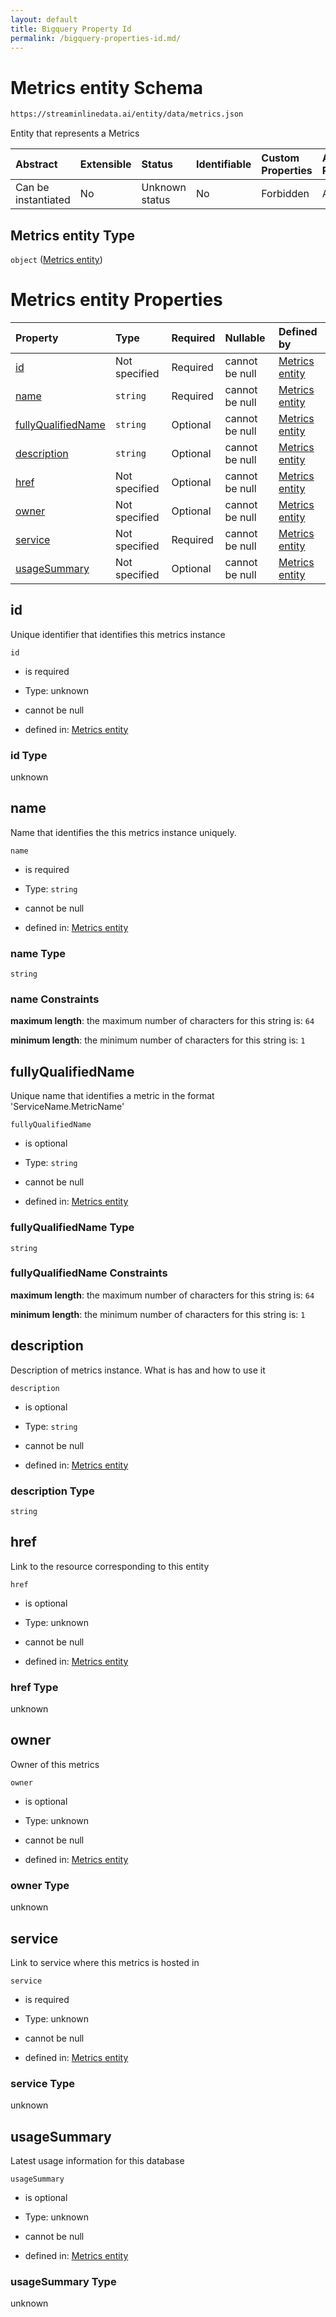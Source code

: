 ```yaml
---
layout: default
title: Bigquery Property Id
permalink: /bigquery-properties-id.md/
---
```

# Metrics entity Schema

```txt
https://streaminlinedata.ai/entity/data/metrics.json
```

Entity that represents a Metrics

| Abstract            | Extensible | Status         | Identifiable | Custom Properties | Additional Properties | Access Restrictions | Defined In                                                      |
| :------------------ | :--------- | :------------- | :----------- | :---------------- | :-------------------- | :------------------ | :-------------------------------------------------------------- |
| Can be instantiated | No         | Unknown status | No           | Forbidden         | Allowed               | none                | [metrics.json](metrics.md "open original schema") |

## Metrics entity Type

`object` ([Metrics entity](metrics.md))

# Metrics entity Properties

| Property                                  | Type          | Required | Nullable       | Defined by                                                                                                                                       |
| :---------------------------------------- | :------------ | :------- | :------------- | :----------------------------------------------------------------------------------------------------------------------------------------------- |
| [id](#id)                                 | Not specified | Required | cannot be null | [Metrics entity](metrics-properties-id.md "https://streaminlinedata.ai/entity/data/metrics.json#/properties/id")                                 |
| [name](#name)                             | `string`      | Required | cannot be null | [Metrics entity](metrics-properties-name.md "https://streaminlinedata.ai/entity/data/metrics.json#/properties/name")                             |
| [fullyQualifiedName](#fullyqualifiedname) | `string`      | Optional | cannot be null | [Metrics entity](metrics-properties-fullyqualifiedname.md "https://streaminlinedata.ai/entity/data/metrics.json#/properties/fullyQualifiedName") |
| [description](#description)               | `string`      | Optional | cannot be null | [Metrics entity](metrics-properties-description.md "https://streaminlinedata.ai/entity/data/metrics.json#/properties/description")               |
| [href](#href)                             | Not specified | Optional | cannot be null | [Metrics entity](metrics-properties-href.md "https://streaminlinedata.ai/entity/data/metrics.json#/properties/href")                             |
| [owner](#owner)                           | Not specified | Optional | cannot be null | [Metrics entity](metrics-properties-owner.md "https://streaminlinedata.ai/entity/data/metrics.json#/properties/owner")                           |
| [service](#service)                       | Not specified | Required | cannot be null | [Metrics entity](metrics-properties-service.md "https://streaminlinedata.ai/entity/data/metrics.json#/properties/service")                       |
| [usageSummary](#usagesummary)             | Not specified | Optional | cannot be null | [Metrics entity](metrics-properties-usagesummary.md "https://streaminlinedata.ai/entity/data/metrics.json#/properties/usageSummary")             |

## id

Unique identifier that identifies this metrics instance

`id`

*   is required

*   Type: unknown

*   cannot be null

*   defined in: [Metrics entity](metrics-properties-id.md "https://streaminlinedata.ai/entity/data/metrics.json#/properties/id")

### id Type

unknown

## name

Name that identifies the this metrics instance uniquely.

`name`

*   is required

*   Type: `string`

*   cannot be null

*   defined in: [Metrics entity](metrics-properties-name.md "https://streaminlinedata.ai/entity/data/metrics.json#/properties/name")

### name Type

`string`

### name Constraints

**maximum length**: the maximum number of characters for this string is: `64`

**minimum length**: the minimum number of characters for this string is: `1`

## fullyQualifiedName

Unique name that identifies a metric in the format 'ServiceName.MetricName'

`fullyQualifiedName`

*   is optional

*   Type: `string`

*   cannot be null

*   defined in: [Metrics entity](metrics-properties-fullyqualifiedname.md "https://streaminlinedata.ai/entity/data/metrics.json#/properties/fullyQualifiedName")

### fullyQualifiedName Type

`string`

### fullyQualifiedName Constraints

**maximum length**: the maximum number of characters for this string is: `64`

**minimum length**: the minimum number of characters for this string is: `1`

## description

Description of metrics instance. What is has and how to use it

`description`

*   is optional

*   Type: `string`

*   cannot be null

*   defined in: [Metrics entity](metrics-properties-description.md "https://streaminlinedata.ai/entity/data/metrics.json#/properties/description")

### description Type

`string`

## href

Link to the resource corresponding to this entity

`href`

*   is optional

*   Type: unknown

*   cannot be null

*   defined in: [Metrics entity](metrics-properties-href.md "https://streaminlinedata.ai/entity/data/metrics.json#/properties/href")

### href Type

unknown

## owner

Owner of this metrics

`owner`

*   is optional

*   Type: unknown

*   cannot be null

*   defined in: [Metrics entity](metrics-properties-owner.md "https://streaminlinedata.ai/entity/data/metrics.json#/properties/owner")

### owner Type

unknown

## service

Link to service where this metrics is hosted in

`service`

*   is required

*   Type: unknown

*   cannot be null

*   defined in: [Metrics entity](metrics-properties-service.md "https://streaminlinedata.ai/entity/data/metrics.json#/properties/service")

### service Type

unknown

## usageSummary

Latest usage information for this database

`usageSummary`

*   is optional

*   Type: unknown

*   cannot be null

*   defined in: [Metrics entity](metrics-properties-usagesummary.md "https://streaminlinedata.ai/entity/data/metrics.json#/properties/usageSummary")

### usageSummary Type

unknown
